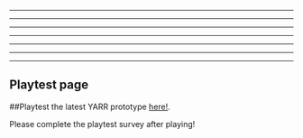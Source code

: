 **  **     ***      ******    ******    **
**  **   **   **    ********  ********  **
**  **  **     **   **    **  **    **  **
 ****   *********   **    **  **    **  **   
  **    **     **   *******   *******     
  **    **     **   **    **  **    **  ** 
  **    **     **   **    **  **    **  **
  
  ## Playtest page

  ##Playtest the latest YARR prototype [here!]().
  
  Please complete the playtest survey after playing!
